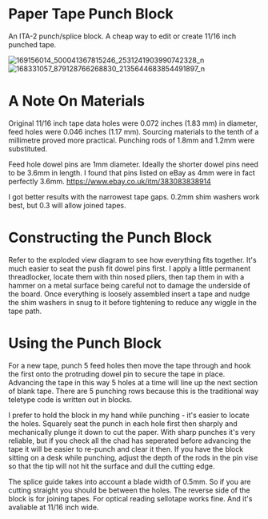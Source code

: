 # Paper Tape Punch Block

An ITA-2 punch/splice block. A cheap way to edit or create 11/16 inch punched tape.

![169156014_500041367815246_2531241903990742328_n](https://user-images.githubusercontent.com/81906382/113507359-daba7e00-9541-11eb-8aa2-6f469688ef64.jpg)
![168331057_879128766268830_2135644683854491897_n](https://user-images.githubusercontent.com/81906382/113507391-03db0e80-9542-11eb-890c-087325fb50e0.jpg)

# A Note On Materials

Original 11/16 inch tape data holes were 0.072 inches (1.83 mm) in diameter, feed holes were 0.046 inches (1.17 mm). Sourcing materials to the tenth of a millimetre proved more practical. Punching rods of 1.8mm and 1.2mm were substituted. 

Feed hole dowel pins are 1mm diameter. Ideally the shorter dowel pins need to be 3.6mm in length. I found that pins listed on eBay as 4mm were in fact perfectly 3.6mm. https://www.ebay.co.uk/itm/383083838914

I got better results with the narrowest tape gaps. 0.2mm shim washers work best, but 0.3 will allow joined tapes.


# Constructing the Punch Block

Refer to the exploded view diagram to see how everything fits together. It's much easier to seat the push fit dowel pins first. I apply a little permanent threadlocker, locate them with thin nosed pliers, then tap them in with a hammer on a metal surface being careful not to damage the underside of the board. Once everything is loosely assembled insert a tape and nudge the shim washers in snug to it before tightening to reduce any wiggle in the tape path.


# Using the Punch Block

For a new tape, punch 5 feed holes then move the tape through and hook the first onto the protruding dowel pin to secure the tape in place. Advancing the tape in this way 5 holes at a time will line up the next section of blank tape. There are 5 punching rows because this is the traditional way teletype code is written out in blocks.

I prefer to hold the block in my hand while punching - it's easier to locate the holes. Squarely seat the punch in each hole first then sharply and mechanically plunge it down to cut the paper. With sharp punches it's very reliable, but if you check all the chad has seperated before advancing the tape it will be easier to re-punch and clear it then. If you have the block sitting on a desk while punching, adjust the depth of the rods in the pin vise so that the tip will not hit the surface and dull the cutting edge. 

The splice guide takes into account a blade width of 0.5mm. So if you are cutting straight you should be between the holes. The reverse side of the block is for joining tapes. For optical reading sellotape works fine. And it's avaliable at 11/16 inch wide.

